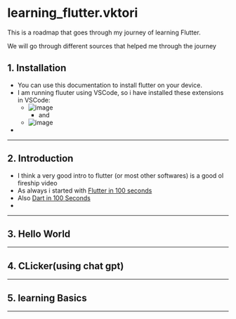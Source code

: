 # learning_flutter.vktori
This is a roadmap that goes through my journey of learning Flutter. 

We will go through different sources that helped me through the journey

## 1. Installation

- You can use this documentation to install flutter on your device.
- I am running fluuter using VSCode, so i have installed these extensions in VSCode:
    - ![image](https://github.com/vinitkesh/learning_flutter.vktori/assets/139075087/a9e27be0-832f-4991-bf06-b8875e38a691)
      - and 
    - ![image](https://github.com/vinitkesh/learning_flutter.vktori/assets/139075087/9e83eef2-0837-4a69-bd95-9671c5830941)
-

---
## 2. Introduction
- I think a very good intro to flutter (or most other softwares) is a good ol fireship video
- As always i started with [Flutter in 100 seconds](https://www.youtube.com/watch?v=lHhRhPV--G0&list=PL0vfts4VzfNiQYtnn1TZ6U0Ec_vjCN9VY&index=18)
- Also [Dart in 100 Seconds](https://www.youtube.com/watch?v=NrO0CJCbYLA&list=PL0vfts4VzfNiQYtnn1TZ6U0Ec_vjCN9VY&index=21)
- 
---
## 3. Hello World
---
## 4. CLicker(using chat gpt)
---
## 5. learning Basics
---
